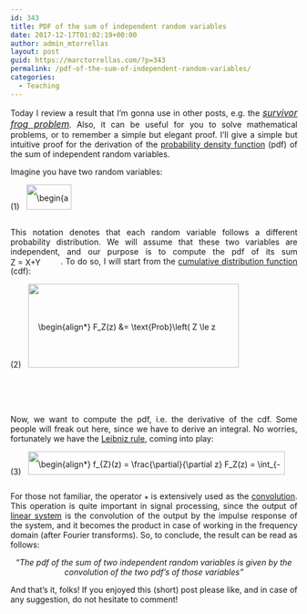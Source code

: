 ```yaml
---
id: 343
title: PDF of the sum of independent random variables
date: 2017-12-17T01:02:19+00:00
author: admin_mtorrellas
layout: post
guid: https://marctorrellas.com/?p=343
permalink: /pdf-of-the-sum-of-independent-random-variables/
categories:
  - Teaching
---
```

<p style="text-align: justify;">
  Today I review a result that I&#8217;m gonna use in other posts, e.g. the <span style="font-size: 8pt;"><a href="https://marctorrellas.com/the-survivor-frog/"><em><span style="font-size: 12pt;">survivor frog problem</span></em></a><strong>.</strong></span> Also, it can be useful for you to solve mathematical problems, or to remember a simple but elegant proof. I&#8217;ll give a simple but intuitive proof for the derivation of the <a href="https://en.wikipedia.org/wiki/Probability_density_function">probability density function</a> (pdf) of the sum of independent random variables.
</p>

Imagine you have two random variables:

<p class="ql-center-displayed-equation" style="line-height: 44px;">
  <span class="ql-right-eqno"> (1) </span><span class="ql-left-eqno"> &nbsp; </span><img src="https://marctorrellas.com/wp-content/ql-cache/quicklatex.com-9acd5563b0a1379d4fa24b168d1b3b7a_l3.png" height="44" width="79" class="ql-img-displayed-equation quicklatex-auto-format" alt="&#92;&#98;&#101;&#103;&#105;&#110;&#123;&#97;&#108;&#105;&#103;&#110;&#42;&#125;&#88;&#32;&#92;&#115;&#105;&#109;&#38;&#32;&#102;&#95;&#88;&#40;&#120;&#41;&#32;&#92;&#92;&#32;&#89;&#32;&#92;&#115;&#105;&#109;&#38;&#32;&#102;&#95;&#89;&#40;&#121;&#41;&#32;&#92;&#101;&#110;&#100;&#123;&#97;&#108;&#105;&#103;&#110;&#42;&#125;" title="Rendered by QuickLaTeX.com" />
</p>

<p style="text-align: justify;">
  This notation denotes that each random variable follows a different probability distribution. We will assume that these two variables are independent, and our purpose is to compute the pdf of its sum <img src="https://marctorrellas.com/wp-content/ql-cache/quicklatex.com-7e3a6e078392ca7a17a7a92efd1303a2_l3.png" class="ql-img-inline-formula quicklatex-auto-format" alt="&#90;&#32;&#61;&#32;&#88;&#43;&#89;" title="Rendered by QuickLaTeX.com" height="14" width="88" style="vertical-align: -2px;" />. To do so, I will start from the <a href="https://en.wikipedia.org/wiki/Cumulative_distribution_function">cumulative distribution function</a> (cdf):
</p>

<p class="ql-center-displayed-equation" style="line-height: 147px;">
  <span class="ql-right-eqno"> (2) </span><span class="ql-left-eqno"> &nbsp; </span><img src="https://marctorrellas.com/wp-content/ql-cache/quicklatex.com-fc5b9120bff4c772f218bd0fc003e65c_l3.png" height="147" width="370" class="ql-img-displayed-equation quicklatex-auto-format" alt="&#92;&#98;&#101;&#103;&#105;&#110;&#123;&#97;&#108;&#105;&#103;&#110;&#42;&#125; &#70;&#95;&#90;&#40;&#122;&#41;&#32;&#38;&#61;&#32;&#92;&#116;&#101;&#120;&#116;&#123;&#80;&#114;&#111;&#98;&#125;&#92;&#108;&#101;&#102;&#116;&#40;&#32;&#90;&#32;&#92;&#108;&#101;&#32;&#122;&#32;&#92;&#114;&#105;&#103;&#104;&#116;&#41;&#32;&#32;&#32;&#92;&#92; &#38;&#61;&#92;&#116;&#101;&#120;&#116;&#123;&#80;&#114;&#111;&#98;&#125;&#92;&#108;&#101;&#102;&#116;&#40;&#32;&#88;&#43;&#89;&#32;&#92;&#108;&#101;&#32;&#122;&#32;&#92;&#114;&#105;&#103;&#104;&#116;&#41;&#32;&#61;&#32;&#92;&#116;&#101;&#120;&#116;&#123;&#80;&#114;&#111;&#98;&#125;&#92;&#108;&#101;&#102;&#116;&#40;&#32;&#89;&#32;&#92;&#108;&#101;&#32;&#122;&#32;&#45;&#32;&#88;&#32;&#92;&#114;&#105;&#103;&#104;&#116;&#41;&#32;&#92;&#92; &#38;&#61;&#32;&#92;&#105;&#110;&#116;&#95;&#123;&#45;&#92;&#105;&#110;&#102;&#116;&#121;&#125;&#94;&#123;&#92;&#105;&#110;&#102;&#116;&#121;&#125;&#32;&#92;&#33;&#92;&#33;&#92;&#33;&#92;&#33;&#92;&#33;&#32;&#92;&#112;&#97;&#114;&#116;&#105;&#97;&#108;&#32;&#120;&#32;&#92;&#105;&#110;&#116;&#95;&#123;&#45;&#92;&#105;&#110;&#102;&#116;&#121;&#125;&#94;&#123;&#122;&#32;&#45;&#32;&#120;&#125;&#32;&#92;&#33;&#92;&#33;&#92;&#33;&#92;&#33;&#92;&#33;&#32;&#102;&#95;&#123;&#88;&#89;&#125;&#40;&#120;&#44;&#121;&#41;&#32;&#92;&#112;&#97;&#114;&#116;&#105;&#97;&#108;&#32;&#121;&#32;&#92;&#92; &#38;&#61;&#32;&#92;&#105;&#110;&#116;&#95;&#123;&#45;&#92;&#105;&#110;&#102;&#116;&#121;&#125;&#94;&#123;&#92;&#105;&#110;&#102;&#116;&#121;&#125;&#32;&#92;&#33;&#92;&#33;&#92;&#33;&#92;&#33;&#92;&#33;&#32;&#102;&#95;&#123;&#88;&#125;&#40;&#120;&#41;&#32;&#92;&#112;&#97;&#114;&#116;&#105;&#97;&#108;&#32;&#120;&#32;&#92;&#105;&#110;&#116;&#95;&#123;&#45;&#92;&#105;&#110;&#102;&#116;&#121;&#125;&#94;&#123;&#122;&#32;&#45;&#32;&#120;&#125;&#32;&#92;&#33;&#92;&#33;&#92;&#33;&#92;&#33;&#92;&#33;&#32;&#102;&#95;&#123;&#89;&#125;&#40;&#121;&#41;&#32;&#92;&#112;&#97;&#114;&#116;&#105;&#97;&#108;&#32;&#121; &#92;&#101;&#110;&#100;&#123;&#97;&#108;&#105;&#103;&#110;&#42;&#125;" title="Rendered by QuickLaTeX.com" />
</p>

<p style="text-align: justify;">
  Now, we want to compute the pdf, i.e. the derivative of the cdf. Some people will freak out here, since we have to derive an integral. No worries, fortunately we have the <a href="https://en.wikipedia.org/wiki/Leibniz_integral_rule">Leibniz rule</a>, coming into play:
</p>

<p class="ql-center-displayed-equation" style="line-height: 41px;">
  <span class="ql-right-eqno"> (3) </span><span class="ql-left-eqno"> &nbsp; </span><img src="https://marctorrellas.com/wp-content/ql-cache/quicklatex.com-3ba42a755e14660a35f30bfb9135cbf8_l3.png" height="41" width="451" class="ql-img-displayed-equation quicklatex-auto-format" alt="&#92;&#98;&#101;&#103;&#105;&#110;&#123;&#97;&#108;&#105;&#103;&#110;&#42;&#125; &#102;&#95;&#123;&#90;&#125;&#40;&#122;&#41;&#32;&#61;&#32;&#92;&#102;&#114;&#97;&#99;&#123;&#92;&#112;&#97;&#114;&#116;&#105;&#97;&#108;&#125;&#123;&#92;&#112;&#97;&#114;&#116;&#105;&#97;&#108;&#32;&#122;&#125;&#32;&#70;&#95;&#90;&#40;&#122;&#41;&#32;&#61;&#32;&#92;&#105;&#110;&#116;&#95;&#123;&#45;&#92;&#105;&#110;&#102;&#116;&#121;&#125;&#94;&#123;&#92;&#105;&#110;&#102;&#116;&#121;&#125;&#32;&#92;&#33;&#92;&#33;&#92;&#33;&#92;&#33;&#92;&#33;&#32;&#102;&#95;&#123;&#88;&#125;&#40;&#120;&#41;&#32;&#102;&#95;&#123;&#89;&#125;&#40;&#122;&#45;&#120;&#41;&#32;&#92;&#112;&#97;&#114;&#116;&#105;&#97;&#108;&#32;&#120;&#32;&#61;&#32;&#102;&#95;&#123;&#88;&#125;&#40;&#122;&#41;&#32;&#42;&#32;&#102;&#95;&#123;&#89;&#125;&#40;&#122;&#41; &#92;&#101;&#110;&#100;&#123;&#97;&#108;&#105;&#103;&#110;&#42;&#125;" title="Rendered by QuickLaTeX.com" />
</p>

<p style="text-align: justify;">
  For those not familiar, the operator <img src="https://marctorrellas.com/wp-content/ql-cache/quicklatex.com-55ccbd1f971fb555b3e2cbf1d77f1dba_l3.png" class="ql-img-inline-formula quicklatex-auto-format" alt="&#42;" title="Rendered by QuickLaTeX.com" height="9" width="7" style="vertical-align: 0px;" /> is extensively used as the <a href="https://en.wikipedia.org/wiki/Convolution">convolution</a>. This operation is quite important in signal processing, since the output of <a href="https://en.wikipedia.org/wiki/Linear_time-invariant_theory">linear system</a> is the convolution of the output by the impulse response of the system, and it becomes the product in case of working in the frequency domain (after Fourier transforms). So, to conclude, the result can be read as follows:
</p>

<p style="text-align: center;">
  &#8220;<em>The pdf of the sum of two independent random variables is given by the<br /> convolution of the two pdf&#8217;s of those variables&#8221;</em>
</p>

<p style="text-align: justify;">
  And that&#8217;s it, folks! If you enjoyed this (short) post please like, and in case of any suggestion, do not hesitate to comment!
</p>

<div id="wp-ulike-post-343" class="wpulike wpulike-default " >
  <div class="wp_ulike_general_class wp_ulike_is_unliked">
    <a data-ulike-id="343" data-ulike-nonce="b769cf0835" data-ulike-type="likeThis" data-ulike-status="3" class="wp_ulike_btn wp_ulike_put_image"> </a> <span class="count-box"></span>
  </div>
</div>